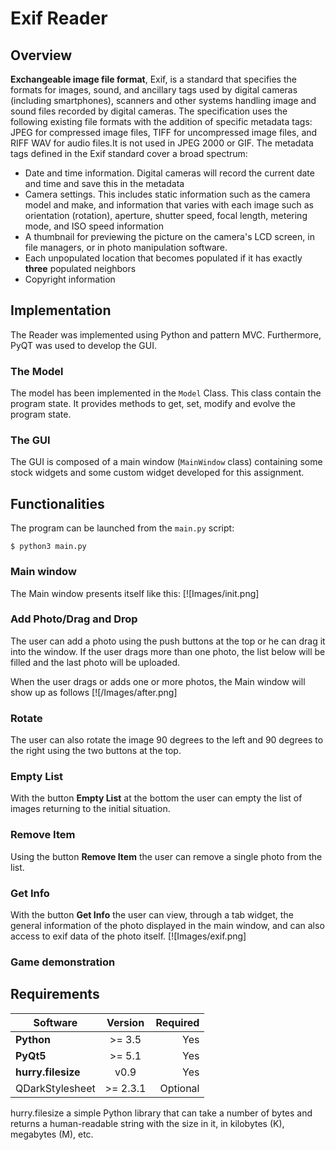 # Exif Reader
## Overview
**Exchangeable image file format**, Exif, is a standard that specifies the formats for images, sound, and ancillary tags used by digital cameras (including smartphones), scanners and other systems handling image and sound files recorded by digital cameras. The specification uses the following existing file formats with the addition of specific metadata tags: JPEG for compressed image files, TIFF for uncompressed image files, and RIFF WAV for audio files.It is not used in JPEG 2000 or GIF.
The metadata tags defined in the Exif standard cover a broad spectrum:
 - Date and time information. Digital cameras will record the current date and time and save this in the metadata
 - Camera settings. This includes static information such as the camera model and make, and information that varies with each image such as orientation (rotation), aperture, shutter speed, focal length, metering mode, and ISO speed information
 - A thumbnail for previewing the picture on the camera's LCD screen, in file managers, or in photo manipulation software.
 - Each unpopulated location that becomes populated if it has exactly **three** populated neighbors
 - Copyright information

## Implementation
The Reader was implemented using Python and pattern MVC. Furthermore, PyQT was used to develop the GUI.

### The Model
The model has been implemented in the `Model` Class. This class contain the program state.
It provides methods to get, set, modify and evolve the program state.

### The GUI
The GUI is composed of a main window (`MainWindow` class) containing some stock widgets and some custom widget developed for this assignment.

## Functionalities
The program can be launched from the `main.py` script:
```
$ python3 main.py
```
### Main window
The Main window presents itself like this:
[![Images/init.png]

### Add Photo/Drag and Drop
The user can add a photo using the push buttons at the top or he can drag it into the window.
If the user drags more than one photo, the list below will be filled and the last photo will be uploaded.

When the user drags or adds one or more photos, the Main window will show up as follows
[![/Images/after.png]

### Rotate
The user can also rotate the image 90 degrees to the left and 90 degrees to the right using the two buttons at the top.

### Empty List
With the button **Empty List** at the bottom the user can empty the list of images returning to the initial situation.

### Remove Item
Using the button **Remove Item** the user can remove a single photo from the list.

### Get Info
With the button **Get Info** the user can view, through a tab widget, the general information of the photo displayed in the main window, and can also access to exif data of the photo itself.
[![Images/exif.png]

### Game demonstration



## Requirements
| Software           | Version        | Required |
| --------------     |:--------------:| --------:|
| **Python**         |     >= 3.5     |    Yes   |
| **PyQt5**          |     >= 5.1     |    Yes   |
| **hurry.filesize** |     v0.9       |    Yes   |
| QDarkStylesheet    |    >= 2.3.1    | Optional |

hurry.filesize a simple Python library that can take a number of bytes and returns a human-readable string with the size in it, in kilobytes (K), megabytes (M), etc.
